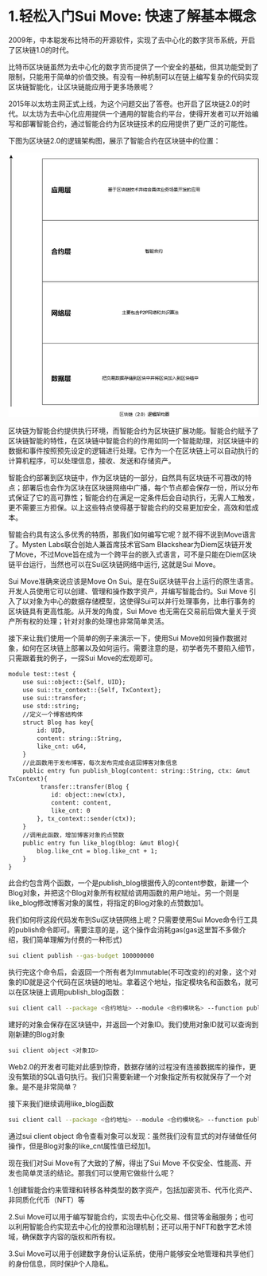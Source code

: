 # 1.轻松入门Sui Move: 快速了解基本概念

2009年，中本聪发布比特币的开源软件，实现了去中心化的数字货币系统，开启了区块链1.0的时代。

比特币区块链虽然为去中心化的数字货币提供了一个安全的基础，但其功能受到了限制，只能用于简单的价值交换。有没有一种机制可以在链上编写复杂的代码实现区块链智能化，让区块链能应用于更多场景呢？

2015年以太坊主网正式上线，为这个问题交出了答卷。也开启了区块链2.0的时代。以太坊为去中心化应用提供一个通用的智能合约平台，使得开发者可以开始编写和部署智能合约，通过智能合约为区块链技术的应用提供了更广泛的可能性。

下图为区块链2.0的逻辑架构图，展示了智能合约在区块链中的位置：

![](https://raw.githubusercontent.com/Crazyjs123/crazyjs123.github.io/main/pic/%E5%8C%BA%E5%9D%97%E9%93%BE%E9%80%BB%E8%BE%91%E6%9E%B6%E6%9E%84%E5%9B%BE.png)



区块链为智能合约提供执行环境，而智能合约为区块链扩展功能。智能合约赋予了区块链智能的特性，在区块链中智能合约的作用如同一个智能助理，对区块链中的数据和事件按照预先设定的逻辑进行处理。它作为一个在区块链上可以自动执行的计算机程序，可以处理信息，接收、发送和存储资产。

智能合约部署到区块链中，作为区块链的一部分，自然具有区块链不可篡改的特点；部署后也会作为区块在区块链网络中广播，每个节点都会保存一份，所以分布式保证了它的高可靠性；智能合约在满足一定条件后会自动执行，无需人工触发，更不需要三方担保。以上这些特点使得基于智能合约的交易更加安全，高效和低成本。

智能合约具有这么多优秀的特质，那我们如何编写它呢？就不得不说到Move语言了。Mysten Labs联合创始人兼首席技术官Sam Blackshear为Diem区块链开发了Move，不过Move旨在成为一个跨平台的嵌入式语言，可不是只能在Diem区块链平台运行，当然也可以在Sui区块链网络中运行, 这就是Sui Move。

Sui Move准确来说应该是Move On Sui。是在Sui区块链平台上运行的原生语言。开发人员使用它可以创建、管理和操作数字资产，并编写智能合约。Sui Move 引入了以对象为中心的数据存储模型，这使得Sui可以并行处理事务，比串行事务的区块链具有更高性能。从开发的角度，Sui Move 也无需在交易前后做大量关于资产所有权的处理；针对对象的处理也非常简单灵活。

接下来让我们使用一个简单的例子来演示一下，使用Sui Move如何操作数据对象，如何在区块链上部署以及如何运行。需要注意的是，初学者先不要陷入细节，只需跟着我的例子，一探Sui Move的宏观即可。

```Move
module test::test {
    use sui::object::{Self, UID};
    use sui::tx_context::{Self, TxContext};
    use sui::transfer;
    use std::string;
	//定义一个博客结构体
    struct Blog has key{
        id: UID,
        content: string::String,
        like_cnt: u64,
    }
    //此函数用于发布博客，每次发布完成会返回博客对象信息
    public entry fun publish_blog(content: string::String, ctx: &mut TxContext){
         transfer::transfer(Blog {
            id: object::new(ctx),
            content: content,
            like_cnt: 0
        }, tx_context::sender(ctx));
    }
    //调用此函数，增加博客对象的点赞数
    public entry fun like_blog(blog: &mut Blog){
        blog.like_cnt = blog.like_cnt + 1;
    }
}
```

此合约包含两个函数，一个是publish_blog根据传入的content参数，新建一个Blog对象，并把这个Blog对象所有权赋给调用函数的用户地址。另一个则是like_blog修改博客对象的属性，将指定的Blog对象的点赞数加1。

我们如何将这段代码发布到Sui区块链网络上呢？只需要使用Sui Move命令行工具的publish命令即可。需要注意的是，这个操作会消耗gas(gas这里暂不多做介绍，我们简单理解为付费的一种形式)

```bash
sui client publish --gas-budget 100000000
```

执行完这个命令后，会返回一个所有者为Immutable(不可改变的)的对象，这个对象的ID就是这个代码在区块链的地址。拿着这个地址，指定模块名和函数名，就可以在区块链上调用publish_blog函数：

```bash
sui client call --package <合约地址> --module <合约模块名> --function publish_blog --args "this is a blog" --gas-budget 100000000
```

建好的对象会保存在区块链中，并返回一个对象ID。我们使用对象ID就可以查询到刚新建的Blog对象

```bash
sui client object <对象ID>
```

Web2.0的开发者可能对此感到惊奇，数据存储的过程没有连接数据库的操作，更没有繁琐的SQL语句执行。我们只需要新建一个对象指定所有权就保存了一个对象。是不是非常简单？

接下来我们继续调用like_blog函数

```bash
sui client call --package <合约地址> --module <合约模块名> --function publish_blog --args <Blog对象ID> --gas-budget 100000000
```

通过sui client object 命令查看对象可以发现：虽然我们没有显式的对存储做任何操作，但是Blog对象的like_cnt属性值已经加1。

现在我们对Sui Move有了大致的了解，得出了Sui Move 不仅安全、性能高、开发也简单灵活的结论。那我们可以使用它做些什么呢？

1.创建智能合约来管理和转移各种类型的数字资产，包括加密货币、代币化资产、非同质化代币（NFT）等

2.Sui Move可以用于编写智能合约，实现去中心化交易、借贷等金融服务；也可以利用智能合约实现去中心化的投票和治理机制；还可以用于NFT和数字艺术领域，确保数字内容的版权和所有权。

3.Sui Move可以用于创建数字身份认证系统，使用户能够安全地管理和共享他们的身份信息，同时保护个人隐私。

